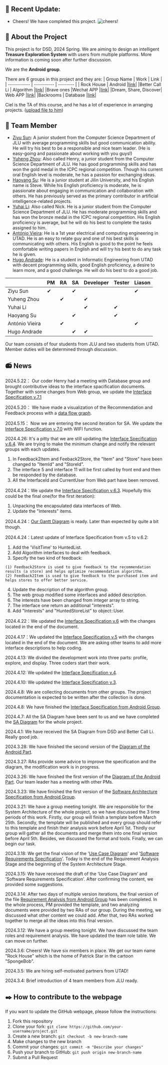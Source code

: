 ## 🔔 Recent Update:
* Cheers! We have completed this project.
  ![cheers!](https://github.com/user-attachments/assets/f4b885ef-df7b-4398-9af4-dfd95a65a02b)

## 📖 About the Project

This project is for DSD, 2024 Spring. We are aiming to design an intelligent **Treasure Exploration System** with users from multiple platforms. More information is coming soon after further discussion.

We are the **Android group**.

There are 6 groups in this project and they are:
|  Group Name   | Work       | Link       |
| -----------   | ---------- |   -------- |
|  Rock House   | Android    |[link](https://github.com/zhouyuheng2003/DSD2024)|
|Better Call Li | Algorithm  |[link](https://github.com/baconjlu/better-call-Li)|
|Brave ones     |Wechat APP  |[link](https://github.com/Divpeter/DSD2024.github.io)|
|Dream, Share, Discover| Web APP |[link](https://github.com/zkc3783/dream-share-discover)|
|Backrooms | Database |[link](https://github.com/Irodixy/Backrooms_dsd2024)|

Ciel is the TA of this course, and he has a lot of experience in arranging projects. ([upload file to him](https://dsm.ciel.pro/sharing/zHhcgChco))

## 🧥 Team Member

-  [Ziyu Sun](Zysun2002@github.com "Zysun's github"): A junior student from the Computer Science Department of JLU with average programming skills but good communication ability. He will try his best to be a responsible and nice team leader. (He is easy-going and passionate about working with you guys!)
-  [Yuheng Zhou](https://github.com/zhouyuheng2003): Also called Henry, a junior student from the Computer Science Department of JLU. He has good programming skills and has won the gold medal in the ICPC regional competition. Though his current oral English level is moderate, he has a passion for exchanging ideas.
-  [Haoyang Su](https://github.com/JluShy): He is a junior student at Jilin University, and his English name is Steve. While his English proficiency is moderate, he is passionate about engaging in communication and collaboration with others. He has previously served as the primary contributor in artificial intelligence-related projects.
-  [Yuhai Li](https://github.com/yigeqianshuixiaobai): Also called Nick. He is a junior student from the Computer Science Department of JLU. He has moderate programming skills and has won the bronze medal in the ICPC regional competition. His English proficiency is average, but he will do his best to complete the tasks assigned to him.
-  [António Vieira](https://github.com/ToGregas): He is a  1st year electrical and computing engineering in UTAD. He is an easy to relate guy and one of his best skills is communicating with others. His English is good to the point he feels comfortable writing papers in English and will try his best to do any task he is given.
-  [Hugo Andrade](https://github.com/ManWorf): He is a student in Informatic Engineering from UTAD with decent programming skills, good English proficiency, a desire to learn more, and a good challenge. He will do his best to do a good job.

|                | PM       | RA     | SA     | Developer | Tester | Liason |
| -----------    | -------- |  ----  | ----   | --------- | ------ | ------ |
| Ziyu Sun       | &#10004; |        |&#10004;|           |        |&#10004;|
| Yuheng Zhou    |          |&#10004;|        |&#10004;   |        |        |
| Yuhai Li       |          |        |        |&#10004;   |&#10004;|        |
| Haoyang Su     |          |        |&#10004;|           |&#10004;|        |
| António Vieira |          |&#10004;|        |           |        |&#10004;|
| Hugo Andrade   |          |        |&#10004;|&#10004;   |        |        |

Our team consists of four students from JLU and two students from UTAD. Member duties will be determined through discussion.

## 📻 News
2024.5.22： Our coder Henry had a meeting with Database group and brought contributive ideas to the interface spacification documents. Together with some changes from Web group, we update the [Interface Specification v.7.1](https://github.com/zhouyuheng2003/DSD2024-rock-house/blob/main/Project%20Document/interface%20specification%20v.7.1.md)

2024.5.20： We have made a visualization of the Recommendation and Feedback process with a [data flow graph](https://github.com/zhouyuheng2003/DSD2024-rock-house/blob/main/Project%20Document/Data%20Flow%20Graph.png).

2024.5.15： Now we are entering the second iteration for SA. We update the [Interface Specification v.7.0](https://github.com/zhouyuheng2003/DSD2024-rock-house/blob/main/Project%20Document/interface%20specification%20v.7.0.md) with WIFI function.

2024.4.26: It's a pitty that we are still updating the  [Interface Specification v.6.4](https://github.com/zhouyuheng2003/DSD2024-rock-house/blob/main/Project%20Document/interface%20specification%20v.6.4.md). We are trying to make the minimum change and notify the relevant groups with each updates.
1. In Feedback2Item and Feeback2Store, the "Item" and "Store" have been changed to "ItemId" and "StoreId".
2. The interface 5 and interface 11 will be first called by front end and then be responded by the database.
3. All the InterfaceId and CurrentUser from Web part have been removed.

2024.4.24：We update the [Interface Specification v.6.3](https://github.com/zhouyuheng2003/DSD2024-rock-house/blob/main/Project%20Document/interface%20specification%20v.6.3.md). Hopefully this could be the final one(for the first iteration):
1. Unpacking the encapsulated data interfaces of Web.
2. Update the "Interests" items.


2024.4.24：[Our Gantt Diagram](//github.com/zhouyuheng2003/DSD2024-rock-house/blob/main/Group%20Document/gantt.png) is ready. Later than expected by quite a bit though.

2024.4.24：Latest update of Interface Specification from v.5 to v.6.2:
  1. Add the 'VisitTime' to HuntedList.
  2. Add Algorithm interfaces to deal with feedback.
  3. Specify the two kind of feedback:

    (1) Feedback2Store is used to give feedback to the recommendation results (a store) and helps optimize recommendation algorithm.
    (2) Feedback2Item is used to give feedback to the purchased item and helps stores to offer better service.
  4. Update the description of the algorithm group.
  5. The web group modified some interfaces and added description.
  6. The interests have been changed from integer array to string.
  7. The interface one return an additional "interests". 
  8. Add "Interests" and "HuntedStoreList" to object::User.

2024.4.22：We updated the [Interface Specification v.6](https://github.com/zhouyuheng2003/DSD2024-rock-house/blob/main/Project%20Document/interface%20specification%20v.6.0.md) with the changes located in the end of the document.

2024.4.17：We updated the [Interface Specification v.5](https://github.com/zhouyuheng2003/DSD2024-rock-house/blob/main/Project%20Document/interface%20specification%20v.5.2.pdf) with the changes located in the end of the document. We are asking other teams to add more interface descriptions to help coding.

2024.4.13: We divided the development work into three parts: profile, explore, and display. Three coders start their work.

2024.4.12: We updated the [Interface Specification v.4](https://github.com/zhouyuheng2003/DSD2024-rock-house/blob/main/Group%20Document/Interface%20Specification%20from%20Android%20Group%20v4.pdf).

2024.4.10: We updated the [Interface Specification v.3](https://github.com/zhouyuheng2003/DSD2024-rock-house/blob/main/Group%20Document/Interface%20Specification%20from%20Android%20Group%20v3.pdf).

2024.4.8: We are collecting documents from other groups. The project documentation is expected to be written after the collection is done.

2024.4.8: We have finished the [Interface Specification from Android Group](https://github.com/zhouyuheng2003/DSD2024-rock-house/blob/main/Group%20Document/Interface%20Specification%20from%20Android%20Group%20v1.pdf).

2024.4.7: All the SA Diagram have been sent to us and we have completed the [SA Diagram](https://github.com/zhouyuheng2003/DSD2024-rock-house/blob/main/Project%20Document/Software%20Architecture%20Component%20Diagram%20v2.png) for the whole project. 

2024.4.1: We have received the SA Diagram from DSD and Better Call Li. Really good job.

2024.3.28: We have finished the second version of the [Diagram of the Android Part](https://github.com/zhouyuheng2003/DSD2024-rock-house/blob/main/Group%20Document/component%20diagram%20and%20class%20diagram.v2.pdf).

2024.3.27: RAs provide some advice to improve the specification and the diagram, the modification work is in progress.

2024.3.26: We have finished the first version of the [Diagram of the Android Part](https://github.com/zhouyuheng2003/DSD2024-rock-house/blob/main/Group%20Document/Software%20Architecture%20Diagram%20from%20Android%20Group.png). Our team leader has a meeting with other PMs.

2024.3.23: We have finished the first version of the [Software Architecture Specification from Android Group](https://github.com/zhouyuheng2003/DSD2024-rock-house/blob/main/Group%20Document/Software%20Architecture%20Specification%20from%20Android%20Group%20v1.pdf).

2024.3.21: We have a group meeting tonight. We are responsible for the System Architecture of the whole project, so we have discussed the 3 time periods of this work. Firstly, our group will finish a template before March 25th. Secondly, the template will be published and every group should refer to this template and finish their analysis work before April 1st. Thirdly our group will gather all the documents and merge them into one final version before April 5th. Besides, we discussed the format and tools. Finally, we can begin our task. 

2024.3.18: We get the final vision of the '[Use Case Diagram](https://github.com/zhouyuheng2003/DSD2024-rock-house/blob/main/Project%20Document/Use%20Case%20Diagram.pdf)' and '[Software Requirements Specification](https://github.com/zhouyuheng2003/DSD2024-rock-house/blob/main/Project%20Document/Software%20Requirements%20Specification%20v1.3.md)'. Today is the end of the Requirement Analysis Stage and the beginning of the System Architecture Stage.

2024.3.15: We have received the draft of the ‘Use Case Diagram’ and 'Software Requirements Specification'. After confirming the content, we provided some suggestions.

2024.3.14: After two days of multiple version iterations, the final version of the file [Requirement Analysis from Android Group](https://github.com/zhouyuheng2003/DSD2024-rock-house/blob/main/Group%20Document/Requirement%20Analysis%20from%20Android%20Group.pdf) has been completed. In the whole process, PM provided the template, and two analyzing documents were provided by two RAs of our group. During the meeting, we discussed what other content we could add. After that, two RAs worked together to merge all the ideas into this final version.

2024.3.12: We have a group meeting tonight. We have discussed the team roles and requirement analysis. We have updated the team role table. We can move on further. 

2024.3.6: Cheers! We have six members in place. We get our team name "Rock House" which is the home of Patrick Star in the cartoon "SpongeBob".

2024.3.5: We are hiring self-motivated partners from UTAD!

2024.3.4: Brief introduction of 4 team members from JLU ready.

## ✒️ How to contribute to the webpage

If you want to update the GitHub webpage, please follow the instructions:

1. Fork this repository
2. Clone your fork: `git clone https://github.com/your-username/project.git`
3. Create a new branch: `git checkout -b new-branch-name`
4. Make changes to the new branch
5. Commit your changes: `git commit -m "Describe your changes"`
6. Push your branch to GitHub: `git push origin new-branch-name`
7. Submit a Pull Request

